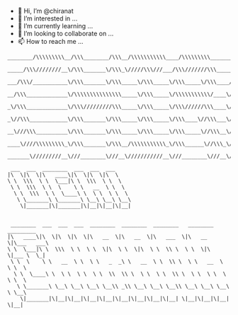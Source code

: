 - 👋 Hi, I’m @chiranat
- 👀 I’m interested in ...
- 🌱 I’m currently learning ...
- 💞️ I’m looking to collaborate on ...
- 📫 How to reach me ...

```
________/\\\\\\\\\__/\\\________/\\\__/\\\\\\\\\\\____/\\\\\\\\\_________/\\\\\\\\\_____/\\\\\_____/\\\_____/\\\\\\\\\_____/\\\\\\\\\\\\\\\_        
 _____/\\\////////__\/\\\_______\/\\\_\/////\\\///___/\\\///////\\\_____/\\\\\\\\\\\\\__\/\\\\\\___\/\\\___/\\\\\\\\\\\\\__\///////\\\/////__       
  ___/\\\/___________\/\\\_______\/\\\_____\/\\\_____\/\\\_____\/\\\____/\\\/////////\\\_\/\\\/\\\__\/\\\__/\\\/////////\\\_______\/\\\_______      
   __/\\\_____________\/\\\\\\\\\\\\\\\_____\/\\\_____\/\\\\\\\\\\\/____\/\\\_______\/\\\_\/\\\//\\\_\/\\\_\/\\\_______\/\\\_______\/\\\_______     
    _\/\\\_____________\/\\\/////////\\\_____\/\\\_____\/\\\//////\\\____\/\\\\\\\\\\\\\\\_\/\\\\//\\\\/\\\_\/\\\\\\\\\\\\\\\_______\/\\\_______    
     _\//\\\____________\/\\\_______\/\\\_____\/\\\_____\/\\\____\//\\\___\/\\\/////////\\\_\/\\\_\//\\\/\\\_\/\\\/////////\\\_______\/\\\_______   
      __\///\\\__________\/\\\_______\/\\\_____\/\\\_____\/\\\_____\//\\\__\/\\\_______\/\\\_\/\\\__\//\\\\\\_\/\\\_______\/\\\_______\/\\\_______  
       ____\////\\\\\\\\\_\/\\\_______\/\\\__/\\\\\\\\\\\_\/\\\______\//\\\_\/\\\_______\/\\\_\/\\\___\//\\\\\_\/\\\_______\/\\\_______\/\\\_______ 
        _______\/////////__\///________\///__\///////////__\///________\///__\///________\///__\///_____\/////__\///________\///________\///________
```
```
 ___  ___  ________  ___  ___  ___     
|\  \|\  \|\   ____\|\  \|\  \|\  \    
\ \  \\\  \ \  \___|\ \  \\\  \ \  \   
 \ \  \\\  \ \  \    \ \   __  \ \  \  
  \ \  \\\  \ \  \____\ \  \ \  \ \  \ 
   \ \_______\ \_______\ \__\ \__\ \__\
    \|_______|\|_______|\|__|\|__|\|__|
                                       
```
```
 ________  ___  ___  ___  ________  ________  ________   ________  _________   
|\   ____\|\  \|\  \|\  \|\   __  \|\   __  \|\   ___  \|\   __  \|\___   ___\ 
\ \  \___|\ \  \\\  \ \  \ \  \|\  \ \  \|\  \ \  \\ \  \ \  \|\  \|___ \  \_| 
 \ \  \    \ \   __  \ \  \ \   _  _\ \   __  \ \  \\ \  \ \   __  \   \ \  \  
  \ \  \____\ \  \ \  \ \  \ \  \\  \\ \  \ \  \ \  \\ \  \ \  \ \  \   \ \  \ 
   \ \_______\ \__\ \__\ \__\ \__\\ _\\ \__\ \__\ \__\\ \__\ \__\ \__\   \ \__\
    \|_______|\|__|\|__|\|__|\|__|\|__|\|__|\|__|\|__| \|__|\|__|\|__|    \|__|
                                                                               
```                                                                               
                                                                                                                     
                                       



<!---
chiranat/chiranat is a ✨ special ✨ repository because its `README.md` (this file) appears on your GitHub profile.
You can click the Preview link to take a look at your changes.
--->
